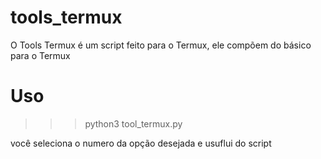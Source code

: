 # tools_termux
O Tools Termux é um script feito para o Termux, ele compõem do básico para o Termux

# Uso
>>>python3 tool_termux.py

você seleciona o numero da opção desejada e usuflui do script
